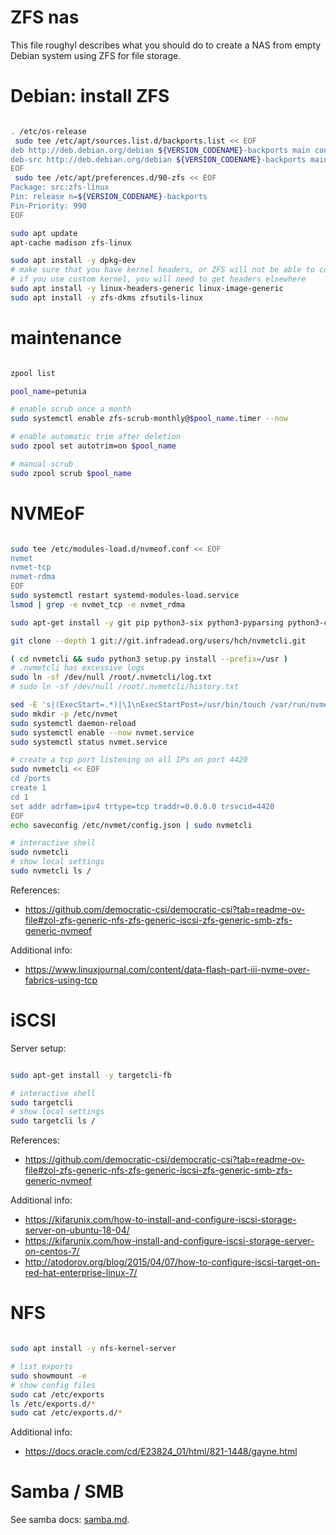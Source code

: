
# ZFS nas

This file roughyl describes what you should do
to create a NAS from empty Debian system using ZFS for file storage.

# Debian: install ZFS

```bash

. /etc/os-release
 sudo tee /etc/apt/sources.list.d/backports.list << EOF
deb http://deb.debian.org/debian ${VERSION_CODENAME}-backports main contrib
deb-src http://deb.debian.org/debian ${VERSION_CODENAME}-backports main contrib
EOF
 sudo tee /etc/apt/preferences.d/90-zfs << EOF
Package: src:zfs-linux
Pin: release n=${VERSION_CODENAME}-backports
Pin-Priority: 990
EOF

sudo apt update
apt-cache madison zfs-linux

sudo apt install -y dpkg-dev
# make sure that you have kernel headers, or ZFS will not be able to compile
# if you use custom kernel, you will need to get headers elsewhere
sudo apt install -y linux-headers-generic linux-image-generic
sudo apt install -y zfs-dkms zfsutils-linux

```

# maintenance

```bash

zpool list

pool_name=petunia

# enable scrub once a month
sudo systemctl enable zfs-scrub-monthly@$pool_name.timer --now

# enable automatic trim after deletion
sudo zpool set autotrim=on $pool_name

# manual scrub
sudo zpool scrub $pool_name

```

# NVMEoF

```bash

sudo tee /etc/modules-load.d/nvmeof.conf << EOF
nvmet
nvmet-tcp
nvmet-rdma
EOF
sudo systemctl restart systemd-modules-load.service
lsmod | grep -e nvmet_tcp -e nvmet_rdma

sudo apt-get install -y git pip python3-six python3-pyparsing python3-configshell-fb

git clone --depth 1 git://git.infradead.org/users/hch/nvmetcli.git

( cd nvmetcli && sudo python3 setup.py install --prefix=/usr )
# .nvmetcli has excessive logs
sudo ln -sf /dev/null /root/.nvmetcli/log.txt
# sudo ln -sf /dev/null /root/.nvmetcli/history.txt

sed -E 's|(ExecStart=.*)|\1\nExecStartPost=/usr/bin/touch /var/run/nvmet-config-loaded|' ./nvmetcli/nvmet.service | sudo tee /etc/systemd/system/nvmet.service
sudo mkdir -p /etc/nvmet
sudo systemctl daemon-reload
sudo systemctl enable --now nvmet.service
sudo systemctl status nvmet.service

# create a tcp port listening on all IPs on port 4420
sudo nvmetcli << EOF
cd /ports
create 1
cd 1
set addr adrfam=ipv4 trtype=tcp traddr=0.0.0.0 trsvcid=4420
EOF
echo saveconfig /etc/nvmet/config.json | sudo nvmetcli

# interactive shell
sudo nvmetcli
# show local settings
sudo nvmetcli ls /

```

References:
- https://github.com/democratic-csi/democratic-csi?tab=readme-ov-file#zol-zfs-generic-nfs-zfs-generic-iscsi-zfs-generic-smb-zfs-generic-nvmeof

Additional info:
- https://www.linuxjournal.com/content/data-flash-part-iii-nvme-over-fabrics-using-tcp

# iSCSI

Server setup:

```bash

sudo apt-get install -y targetcli-fb

# interactive shell
sudo targetcli
# show local settings
sudo targetcli ls /

```

References:
- https://github.com/democratic-csi/democratic-csi?tab=readme-ov-file#zol-zfs-generic-nfs-zfs-generic-iscsi-zfs-generic-smb-zfs-generic-nvmeof

Additional info:
- https://kifarunix.com/how-to-install-and-configure-iscsi-storage-server-on-ubuntu-18-04/
- https://kifarunix.com/how-install-and-configure-iscsi-storage-server-on-centos-7/
- http://atodorov.org/blog/2015/04/07/how-to-configure-iscsi-target-on-red-hat-enterprise-linux-7/

# NFS

```bash

sudo apt install -y nfs-kernel-server

# list exports
sudo showmount -e
# show config files
sudo cat /etc/exports
ls /etc/exports.d/*
sudo cat /etc/exports.d/*

```

Additional info:
- https://docs.oracle.com/cd/E23824_01/html/821-1448/gayne.html

# Samba / SMB

See samba docs: [samba.md](../../../docs/samba.md).
